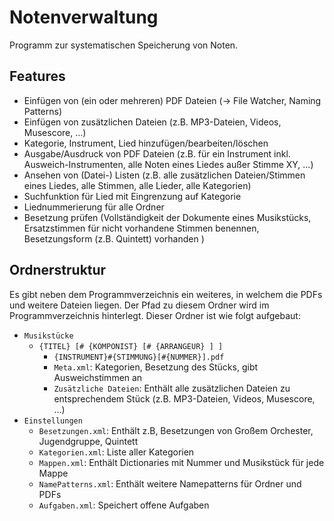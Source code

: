 # Notenverwaltung

Programm zur systematischen Speicherung von Noten.


## Features

 - Einfügen von (ein oder mehreren) PDF Dateien (-> File Watcher, Naming Patterns)
 - Einfügen von zusätzlichen Dateien (z.B. MP3-Dateien, Videos, Musescore, ...)
 - Kategorie, Instrument, Lied hinzufügen/bearbeiten/löschen
 - Ausgabe/Ausdruck von PDF Dateien (z.B. für ein Instrument inkl. Ausweich-Instrumenten, alle Noten eines Liedes außer Stimme XY, ...)
 - Ansehen von (Datei-) Listen (z.B. alle zusätzlichen Dateien/Stimmen eines Liedes, alle Stimmen, alle Lieder, alle Kategorien)
 - Suchfunktion für Lied mit Eingrenzung auf Kategorie
 - Liednummerierung für alle Ordner
 - Besetzung prüfen (Vollständigkeit der Dokumente eines Musikstücks, Ersatzstimmen für nicht vorhandene Stimmen benennen, Besetzungsform (z.B. Quintett) vorhanden )

## Ordnerstruktur

Es gibt neben dem Programmverzeichnis ein weiteres, in welchem die PDFs und weitere Dateien liegen.
Der Pfad zu diesem Ordner wird im Programmverzeichnis hinterlegt.
Dieser Ordner ist wie folgt aufgebaut:

 - `Musikstücke`
    - `{TITEL} [# {KOMPONIST} [# {ARRANGEUR} ] ]`
    	- `{INSTRUMENT}#{STIMMUNG}[#{NUMMER}].pdf`
        - `Meta.xml`: Kategorien, Besetzung des Stücks, gibt Ausweichstimmen an
        - `Zusätzliche Dateien`: Enthält alle zusätzlichen Dateien zu entsprechendem Stück (z.B. MP3-Dateien, Videos, Musescore, ...)
 - `Einstellungen`
    - `Besetzungen.xml`: Enthält z.B, Besetzungen von Großem Orchester, Jugendgruppe, Quintett
    - `Kategorien.xml`: Liste aller Kategorien
    - `Mappen.xml`: Enthält Dictionaries mit Nummer und Musikstück für jede Mappe
    - `NamePatterns.xml`: Enthält weitere Namepatterns für Ordner und PDFs
    - `Aufgaben.xml`: Speichert offene Aufgaben
